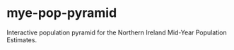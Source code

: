 # mye-pop-pyramid
Interactive population pyramid for the Northern Ireland Mid-Year Population Estimates.

